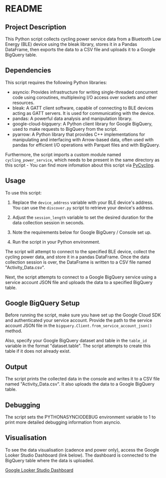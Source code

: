 # README

## Project Description

This Python script collects cycling power service data from a Bluetooth Low Energy (BLE) device using the bleak library, stores it in a Pandas DataFrame, then exports the data to a CSV file and uploads it to a Google BigQuery table.

## Dependencies

This script requires the following Python libraries:

- asyncio: Provides infrastructure for writing single-threaded concurrent code using coroutines, multiplexing I/O access over sockets and other resources.
- bleak: A GATT client software, capable of connecting to BLE devices acting as GATT servers. It is used for communicating with the device.
- pandas: A powerful data analysis and manipulation library.
- google-cloud-bigquery: A Python client library for Google BigQuery, used to make requests to BigQuery from the script.
- pyarrow: A Python library that provides C++ implementations for manipulating and interfacing with Arrow-based data, often used with pandas for efficient I/O operations with Parquet files and with BigQuery.

Furthermore, the script imports a custom module named `cycling_power_service`, which needs to be present in the same directory as this script - You can find more infomation about this script via [PyCycling](https://pypi.org/project/pycycling/).

## Usage

To use this script:

1. Replace the `device_address` variable with your BLE device's address. You can use the `discover.py` script to retrieve your device's address.

2. Adjust the `session_length` variable to set the desired duration for the data collection session in seconds.

3. Note the requirements below for Google BigQuery / Console set up. 

4. Run the script in your Python environment. 

The script will attempt to connect to the specified BLE device, collect the cycling power data, and store it in a pandas DataFrame. Once the data collection session is over, the DataFrame is written to a CSV file named "Activity_Data.csv".

Next, the script attempts to connect to a Google BigQuery service using a service account JSON file and uploads the data to a specified BigQuery table.

## Google BigQuery Setup

Before running the script, make sure you have set up the Google Cloud SDK and authenticated your service account. Provide the path to the service account JSON file in the `bigquery.Client.from_service_account_json()` method.

Also, specify your Google BigQuery dataset and table in the `table_id` variable in the format "dataset.table". The script attempts to create this table if it does not already exist.

## Output

The script prints the collected data in the console and writes it to a CSV file named "Activity_Data.csv". It also uploads the data to a Google BigQuery table.

## Debugging

The script sets the PYTHONASYNCIODEBUG environment variable to 1 to print more detailed debugging information from asyncio.

## Visualisation

To see the data visualisation (cadence and power only), access the Google Looker Studio Dashboard (link below). The dashboard is connected to the BigQuery table where the data is uploaded.

[Google Looker Studio Dashboard](https://lookerstudio.google.com/reporting/XXXXXXXXX)
